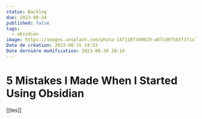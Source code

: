 ```yaml
---
status: Backlog
due: 2023-08-24
published: false
tags:
  - obsidian
image: https://images.unsplash.com/photo-1471107340929-a87cd0f5b5f3?ixlib=rb-4.0.3&ixid=MnwxMjA3fDB8MHxwaG90by1wYWdlfHx8fGVufDB8fHx8&auto=format&fit=crop&w=300&q=80
Date de création: 2023-08-15 19:53
Date dernière modification: 2023-08-30 20:14
---
```


# 5 Mistakes I Made When I Started Using Obsidian

[[tes]]